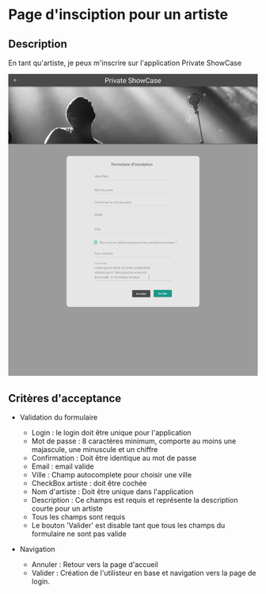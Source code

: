 # Page d'insciption pour un artiste

## Description

En tant qu'artiste, je peux m'inscrire sur l'application Private ShowCase

![Welcome Page](../design/export_screens/Signin_artist.png)

## Critères d'acceptance

- Validation du formulaire
    - Login : le login doit être unique pour l'application
    - Mot de passe : 8 caractères minimum, comporte au moins une majascule, une minuscule et un chiffre
    - Confirmation : Doit être identique au mot de passe
    - Email : email valide
    - Ville : Champ autocomplete pour choisir une ville
    - CheckBox artiste : doit être cochée
    - Nom d'artiste : Doit être unique dans l'application
    - Description : Ce champs est requis et représente la description courte pour un artiste
    - Tous les champs sont requis
    - Le bouton 'Valider' est disable tant que tous les champs du formulaire ne sont pas valide

- Navigation
    - Annuler : Retour vers la page d'accueil
    - Valider : Création de l'utilisteur en base et navigation vers la page de login.